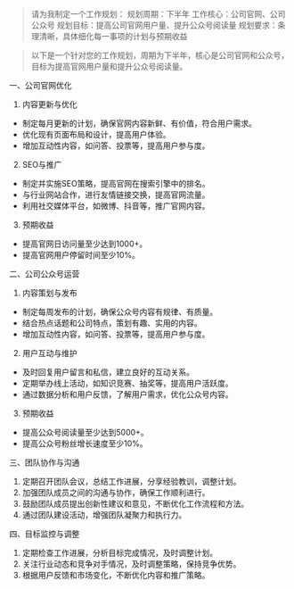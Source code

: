 > 请为我制定一个工作规划：
规划周期：下半年
工作核心：公司官网、公司公众号
规划目标：提高公司官网用户量、提升公众号阅读量
规划要求：条理清晰，具体细化每一事项的计划与预期收益

> 以下是一个针对您的工作规划，周期为下半年，核心是公司官网和公众号，目标为提高官网用户量和提升公众号阅读量。

一、公司官网优化

1. 内容更新与优化

* 制定每月更新的计划，确保官网内容新鲜、有价值，符合用户需求。
* 优化现有页面布局和设计，提高用户体验。
* 增加互动性内容，如问答、投票等，提高用户参与度。

2. SEO与推广

* 制定并实施SEO策略，提高官网在搜索引擎中的排名。
* 与行业网站合作，进行友情链接交换，提高官网流量。
* 利用社交媒体平台，如微博、抖音等，推广官网内容。

3. 预期收益

* 提高官网日访问量至少达到1000+。
* 提高官网用户停留时间至少10%。

二、公司公众号运营

1. 内容策划与发布

* 制定每周发布的计划，确保公众号内容有规律、有质量。
* 结合热点话题和公司特点，策划有趣、实用的内容。
* 增加互动性内容，如问答、投票等，提高用户参与度。

2. 用户互动与维护

* 及时回复用户留言和私信，建立良好的互动关系。
* 定期举办线上活动，如知识竞赛、抽奖等，提高用户活跃度。
* 通过数据分析和用户反馈，了解用户需求，优化公众号内容。

3. 预期收益

* 提高公众号阅读量至少达到5000+。
* 提高公众号粉丝增长速度至少10%。

三、团队协作与沟通

1. 定期召开团队会议，总结工作进展，分享经验教训，调整计划。
2. 加强团队成员之间的沟通与协作，确保工作顺利进行。
3. 鼓励团队成员提出创新性建议和意见，不断优化工作流程和方法。
4. 通过团队建设活动，增强团队凝聚力和执行力。

四、目标监控与调整

1. 定期检查工作进展，分析目标完成情况，及时调整计划。
2. 关注行业动态和竞争对手情况，及时调整策略，保持竞争优势。
3. 根据用户反馈和市场变化，不断优化内容和推广策略。
